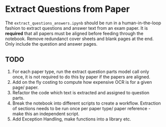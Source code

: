 # Extract Questions from Paper

The `extract_questions_answers.ipynb` should be run in a human-in-the-loop fashion to extract questions and answer text from an exam paper. It is **required** that all papers must be aligned before feeding through the notebook. Remove redundanct cover sheets and blank pages at the end. Only include the question and answer pages.

## TODO
1. For each paper type, run the extract question parts model call only once, it is not required to do this by paper if the papers are aligned.
2. Add on the fly costing to compute how expensive OCR is for a given page/ paper.
3. Refactor the code which text is extracted and assigned to question parts. 
4. Break the notebook into different scripts to create a workflow. Extraction of sections needs to be run once per paper type/ paper reference - make this an independent script.
5. Add Exception Handling, make functions into a library etc.